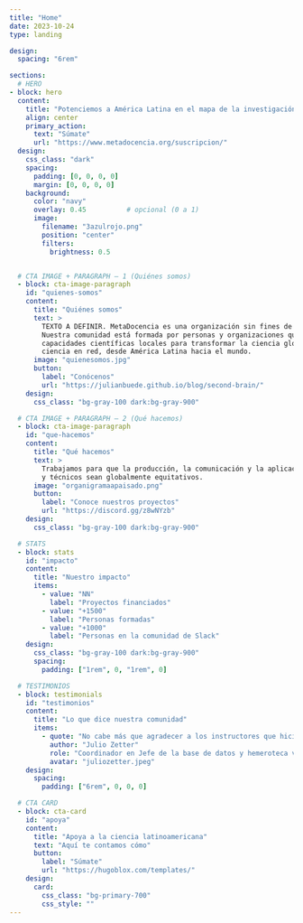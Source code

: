 ```yaml
---
title: "Home"
date: 2023-10-24
type: landing

design:
  spacing: "6rem"

sections:
  # HERO
- block: hero
  content:
    title: "Potenciemos a América Latina en el mapa de la investigación global"
    align: center
    primary_action:
      text: "Súmate"
      url: "https://www.metadocencia.org/suscripcion/"
  design:
    css_class: "dark"
    spacing:
      padding: [0, 0, 0, 0]
      margin: [0, 0, 0, 0]
    background:
      color: "navy"
      overlay: 0.45          # opcional (0 a 1)
      image:
        filename: "3azulrojo.png"
        position: "center"
        filters:
          brightness: 0.5


  # CTA IMAGE + PARAGRAPH — 1 (Quiénes somos)
  - block: cta-image-paragraph
    id: "quienes-somos"
    content:
      title: "Quiénes somos"
      text: >
        TEXTO A DEFINIR. MetaDocencia es una organización sin fines de lucro fundada en 2020.
        Nuestra comunidad está formada por personas y organizaciones que trabajan construyendo
        capacidades científicas locales para transformar la ciencia global. Hacemos crecer la
        ciencia en red, desde América Latina hacia el mundo.
      image: "quienesomos.jpg"
      button:
        label: "Conócenos"
        url: "https://julianbuede.github.io/blog/second-brain/"
    design:
      css_class: "bg-gray-100 dark:bg-gray-900"

  # CTA IMAGE + PARAGRAPH — 2 (Qué hacemos)
  - block: cta-image-paragraph
    id: "que-hacemos"
    content:
      title: "Qué hacemos"
      text: >
        Trabajamos para que la producción, la comunicación y la aplicación de saberes científicos
        y técnicos sean globalmente equitativos.
      image: "organigramaapaisado.png"
      button:
        label: "Conoce nuestros proyectos"
        url: "https://discord.gg/z8wNYzb"
    design:
      css_class: "bg-gray-100 dark:bg-gray-900"

  # STATS
  - block: stats
    id: "impacto"
    content:
      title: "Nuestro impacto"
      items:
        - value: "NN"
          label: "Proyectos financiados"
        - value: "+1500"
          label: "Personas formadas"
        - value: "+1000"
          label: "Personas en la comunidad de Slack"
    design:
      css_class: "bg-gray-100 dark:bg-gray-900"
      spacing:
        padding: ["1rem", 0, "1rem", 0]

  # TESTIMONIOS
  - block: testimonials
    id: "testimonios"
    content:
      title: "Lo que dice nuestra comunidad"
      items:
        - quote: "No cabe más que agradecer a los instructores que hicieron posible este curso, que sin duda es la semilla de grandes frutos. Gracias por tanto MetaDocencia."
          author: "Julio Zetter"
          role: "Coordinador en Jefe de la base de datos y hemeroteca virtual SciELO México"
          avatar: "juliozetter.jpeg"
    design:
      spacing:
        padding: ["6rem", 0, 0, 0]

  # CTA CARD
  - block: cta-card
    id: "apoya"
    content:
      title: "Apoya a la ciencia latinoamericana"
      text: "Aquí te contamos cómo"
      button:
        label: "Súmate"
        url: "https://hugoblox.com/templates/"
    design:
      card:
        css_class: "bg-primary-700"
        css_style: ""
---
```

